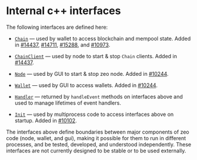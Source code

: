 # Internal c++ interfaces

The following interfaces are defined here:

* [`Chain`](chain.h) — used by wallet to access blockchain and mempool state. Added in [#14437](https://github.com/zeo/zeo/pull/14437), [#14711](https://github.com/zeo/zeo/pull/14711), [#15288](https://github.com/zeo/zeo/pull/15288), and [#10973](https://github.com/zeo/zeo/pull/10973).

* [`ChainClient`](chain.h) — used by node to start & stop `Chain` clients. Added in [#14437](https://github.com/zeo/zeo/pull/14437).

* [`Node`](node.h) — used by GUI to start & stop zeo node. Added in [#10244](https://github.com/zeo/zeo/pull/10244).

* [`Wallet`](wallet.h) — used by GUI to access wallets. Added in [#10244](https://github.com/zeo/zeo/pull/10244).

* [`Handler`](handler.h) — returned by `handleEvent` methods on interfaces above and used to manage lifetimes of event handlers.

* [`Init`](init.h) — used by multiprocess code to access interfaces above on startup. Added in [#10102](https://github.com/zeo/zeo/pull/10102).

The interfaces above define boundaries between major components of zeo code (node, wallet, and gui), making it possible for them to run in different processes, and be tested, developed, and understood independently. These interfaces are not currently designed to be stable or to be used externally.
